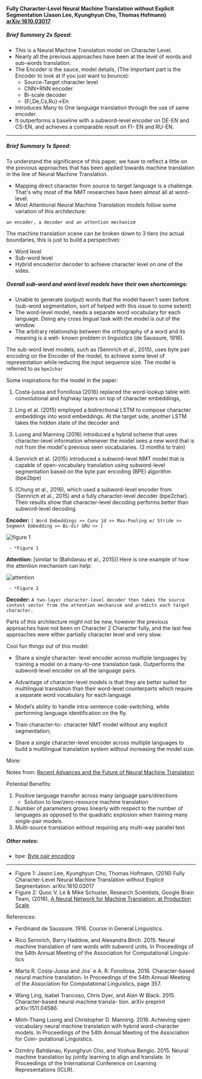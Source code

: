 ####  Fully Character-Level Neural Machine Translation without Explicit Segmentation (Jason Lee, Kyunghyun Cho, Thomas Hofmann) [arXiv:1610.03017](https://arxiv.org/abs/1610.03017v1)

##### Brief Summary 2x Speed:

* This is a Neural Machine Translation model on Character Level.
* Nearly all the previous approaches have been at the level of words and sub-words translation.
* The Encoder is the sauce, model details, (The Important part is the Encoder to look at if you just want to bounce):
  * Source-Target character level 
  * CNN+RNN encoder 
  * Bi-scale decoder 
  * {Fi,De,Cs,Ru}→En
* Introduces Many to One language translation through the use of same encoder.
* It outperforms a baseline with a subword-level encoder on DE-EN and CS-EN, and achieves a comparable result on FI- EN and RU-EN.

----
##### Brief Summary 1x Speed:

To understand the significance of this paper, we have to reflect a little on the previous approaches that has been applied towards machine translation in the line of Neural Machine Translation.

* Mapping direct character from source to target language is a challenge. That's why most of the NMT researches have been almost all at word-level.
* Most Attentional Neural Machine Translation models follow some variation of this architecture:

 `an encoder, a decoder and an attention mechanism`

The machine translation scene can be broken down to 3 tiers (no actual boundaries, this is just to build a perspective):

* Word level
* Sub-word level
* Hybrid encoder/or decoder to achieve character level on one of the sides.


##### Overall sub-word and word level models have their own shortcomings:
 * Unable to generate (output) words that the model haven't seen before. (sub-word segmentation, sort of helped with this issue to some extent)
 * The word-level model, needs a separate word vocabulary for each language. Doing any cross lingual task with the model is out of the window.
 * The arbitrary relationship between the orthography of a word and its meaning is a well- known problem in linguistics (de Saussure, 1916).

The sub-word level models, such as (Sennrich et al., 2015), uses byte pair encoding on the Encoder of the model, to achieve some level of representation while reducing the input sequence size. The model is referred to as `bpe2char`

Some inspirations for the model in the paper:

1. Costa-jussa and Fonollosa (2016) replaced the word-lookup table with convolutional and highway layers on top of character embeddings,

2. Ling et al. (2015) employed a bidirectional LSTM to compose character embeddings into word embeddings. At the target side, another LSTM takes the hidden state of the decoder and

3. Luong and Manning (2016) introduced a hybrid scheme that uses character-level information whenever the model sees a new word that is not from the model's previous seen vocabularies. (3 months to train)

4. Sennrich et al. (2015) introduced a subword-level NMT model that is capable of open-vocabulary translation using subword-level segmentation based on the byte pair encoding (BPE) algorithm (bpe2bpe)

5. (Chung et al., 2016), which used a subword-level encoder from (Sennrich et al., 2015) and a fully character-level decoder (bpe2char). Their results show that character-level decoding performs better than subword-level decoding.


**Encoder:** `[ Word Embeddings >> Conv 1d >> Max-Pooling w/ Stride >> Segment Embedding >> Bi-dir GRU >> ]`

![figure 1](http://i.imgur.com/C2TJGXw.png)
	 
	 - *Figure 1

**Attention:** [similar to (Bahdanau et al., 2015)] Here is one example of how the attention mechanism can help:

![attention](https://3.bp.blogspot.com/-3Pbj_dvt0Vo/V-qe-Nl6P5I/AAAAAAAABQc/z0_6WtVWtvARtMk0i9_AtLeyyGyV6AI4wCLcB/s640/nmt-model-fast.gif)
	 
	 - *Figure 2


**Decoder:** `A two-layer character-level decoder then takes the source context vector from the attention mechanism and predicts each target character.`



Parts of this architecture might not be new, however the previous approaches have not been on Character 2 Character fully, and the last few approaches were either partially character level and very slow.

Cool fun things out of this model:

* Share a single character- level encoder across multiple languages by training a model on a many-to-one translation task. Outperforms the subword-level encoder on all the language pairs.
* Advantage of character-level models is that they are better suited for multilingual translation than their word-level counterparts which require a separate word vocabulary for each language

* Model’s ability to handle intra-sentence code-switching, while performing language identification on the fly.
* Train character-to- character NMT model without any explicit segmentation;
* Share a single character-level encoder across multiple languages to build a multilingual translation system without increasing the model size.

More: 

Notes from: [Recent Advances and the Future of Neural Machine Translation](https://ufal.mff.cuni.cz/mtm16/files/12-recent-advances-and-future-of-neural-mt-orhat-firat.pdf)

Potential Benefits: 

1. Positive language transfer across many language pairs/directions 
	* Solution to low/zero-resource machine translation
2. Number of parameters grows linearly  with respect to the number of languages as opposed to the quadratic explosion when training many single-pair models.
3. Multi-source translation without requiring any multi-way parallel text


##### Other notes:
* bpe: [Byte pair encoding](https://en.wikipedia.org/wiki/Byte_pair_encoding)

-----


- Figure 1:  Jason Lee, Kyunghyun Cho, Thomas Hofmann, (2016)  Fully Character-Level Neural Machine Translation without Explicit Segmentation. arXiv:1610.03017
- Figure 2: Quoc V. Le & Mike Schuster, Research Scientists, Google Brain Team, (2016), [A Neural Network for Machine Translation, at Production Scale](https://research.googleblog.com/2016/09/a-neural-network-for-machine.html).

References:

* Ferdinand de Saussure. 1916. Course in General Linguistics.
* Rico Sennrich, Barry Haddow, and Alexandra Birch. 2015. Neural machine translation of rare words with subword units. In Proceedings of the 54th Annual Meeting of the Association for Computational Linguis- tics

* Marta R. Costa-Jussa and Jos` e A. R. Fonollosa. 2016. Character-based neural machine translation. In Proceedings of the 54th Annual Meeting of the Association for Computational Linguistics, page 357.

* Wang Ling, Isabel Trancoso, Chris Dyer, and Alan W Black. 2015. Character-based neural machine transla- tion. arXiv preprint arXiv:1511.04586.
* Minh-Thang Luong and Christopher D. Manning. 2016. Achieving open vocabulary neural machine translation with hybrid word-character models. In Proceedings of the 54th Annual Meeting of the Association for Com- putational Linguistics.
* Dzmitry Bahdanau, Kyunghyun Cho, and Yoshua Bengio. 2015. Neural machine translation by jointly learning to align and translate. In Proceedings of the International Conference on Learning Representations (ICLR).
